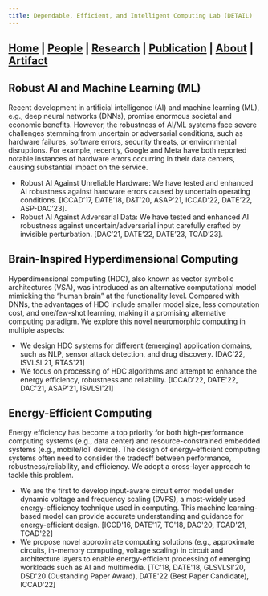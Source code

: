 ```yaml
---
title: Dependable, Efficient, and Intelligent Computing Lab (DETAIL)
---
```

## [Home](./) | [People](./people) | [**Research**](./research) | [Publication](./publication) | [About](./about) | [Artifact](./artifact) 

## Robust AI and Machine Learning (ML)
Recent development in artificial intelligence (AI) and machine learning (ML), e.g., deep neural networks (DNNs), promise enormous societal and economic benefits. However, the robustness of AI/ML systems face severe challenges stemming from uncertain or adversarial conditions, such as hardware failures, software errors, security threats, or environmental disruptions. For example, recently, Google and Meta have both reported notable instances of hardware errors occurring in their data centers, causing substantial impact on the service. 

* Robust AI Against Unreliable Hardware: We have tested and enhanced AI robustness against hardware errors caused by uncertain operating conditions. [ICCAD’17, DATE’18, D&T’20, ASAP’21, ICCAD’22, DATE’22, ASP-DAC’23]. 
* Robust AI Against Adversarial Data: We have tested and enhanced AI robustness against uncertain/adversarial input carefully crafted by invisible perturbation. [DAC’21, DATE’22, DATE’23, TCAD’23]. 

## Brain-Inspired Hyperdimensional Computing
Hyperdimensional computing (HDC), also known as vector symbolic architectures (VSA), was introduced as an alternative computational model mimicking the “human brain” at
the functionality level. Compared with DNNs, the advantages of HDC include smaller model size, less computation cost, and one/few-shot learning, making it a promising alternative computing paradigm. We explore this novel neuromorphic computing in multiple aspects:

* We design HDC systems for different (emerging) application domains, such as NLP, sensor attack detection, and drug discovery. [DAC'22, ISVLSI'21, RTAS'21]
* We focus on processing of HDC algorithms and attempt to enhance the energy efficiency, robustness and reliability. [ICCAD'22, DATE'22, DAC'21, ASAP'21, ISVLSI'21] 


## Energy-Efficient Computing 
Energy efficiency has become a top priority for both high-performance computing systems (e.g., data center) and resource-constrained embedded systems (e.g., mobile/IoT device). The design of energy-efficient computing systems often need to consider the tradeoff between performance, robustness/reliability, and efficiency. We adopt a cross-layer approach to tackle this problem.  

*	We are the first to develop input-aware circuit error model under dynamic voltage and frequency scaling (DVFS), a most-widely used energy-efficiency technique used in computing. This machine learning-based model can provide accurate understanding and guidance for energy-efficient design. [ICCD'16, DATE'17, TC'18, DAC'20, TCAD'21, TCAD'22]  
*	We propose novel approximate computing solutions (e.g., approximate circuits, in-memory computing, voltage scaling) in circuit and architecture layers to enable energy-efficient processing of emerging workloads such as AI and multimedia. [TC'18, DATE'18, GLSVLSI'20, DSD'20 (Oustanding Paper Award), DATE'22 (Best Paper Candidate), ICCAD'22]

